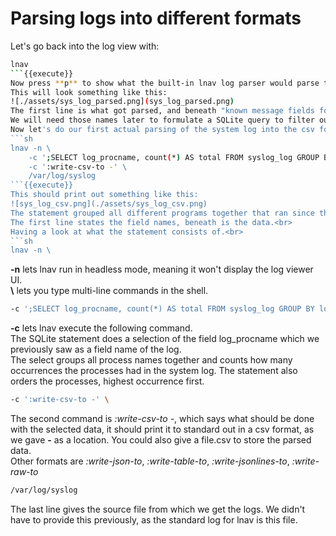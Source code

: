 # Parsing logs into different formats
Let's go back into the log view with:
```sh
lnav
```{{execute}}
Now press **p** to show what the built-in lnav log parser would parse the current log line to.<br>
This will look something like this:
![./assets/sys_log_parsed.png](sys_log_parsed.png)
The first line is what got parsed, and beneath "known message fields for table" in line 4 we can see the table name and field names for the parsed line.<br>
We will need those names later to formulate a SQLite query to filter our logs and parse what we get into a format of our choosing.<br>
Now let's do our first actual parsing of the system log into the csv format, used in excel for example.
```sh
lnav -n \
    -c ';SELECT log_procname, count(*) AS total FROM syslog_log GROUP BY log_procname ORDER BY total DESC LIMIT 10' \
    -c ':write-csv-to -' \
    /var/log/syslog
```{{execute}}
This should print out something like this:
![sys_log_csv.png](./assets/sys_log_csv.png)
The statement grouped all different programs together that ran since the vm started, and counted how many times they appeared in the system logs.<br>
The first line states the field names, beneath is the data.<br>
Having a look at what the statement consists of.<br>
```sh
lnav -n \
```
**-n** lets lnav run in headless mode, meaning it won't display the log viewer UI.<br>
**\\** lets you type multi-line commands in the shell.<br>
```sh
-c ';SELECT log_procname, count(*) AS total FROM syslog_log GROUP BY log_procname ORDER BY total DESC LIMIT 10' \
```
**-c** lets lnav execute the following command.<br>
The SQLite statement does a selection of the field log_procname which we previously saw as a field name of the log.<br>
The select groups all process names together and counts how many occurrences the processes had in the system log. The statement also orders the processes, highest occurrence first.<br>
```sh
-c ':write-csv-to -' \
```
The second command is *:write-csv-to -*, which says what should be done with the selected data, it should print it to standard out in a csv format, as we gave **-** as a location. You could also give a file.csv to store the parsed data.<br>
Other formats are *:write-json-to*, *:write-table-to*, *:write-jsonlines-to*, *:write-raw-to*
```sh
/var/log/syslog
```
The last line gives the source file from which we get the logs. We didn't have to provide this previously, as the standard log for lnav is this file.